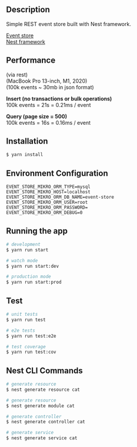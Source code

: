 
## Description

Simple REST event store built with Nest framework.
  
[Event store](https://www.eventstore.com/event-sourcing)  
[Nest framework](https://github.com/nestjs/nest)

## Performance 
(via rest)  
(MacBook Pro 13-inch, M1, 2020)  
(100k events ~ 30mb in json format)
  
**Insert (no transactions or bulk operations)**  
100k events = 21s = 0.21ms / event

**Query (page size = 500)**  
100k events = 16s = 0.16ms / event


## Installation

```bash
$ yarn install
```

## Environment Configuration
```env
EVENT_STORE_MIKRO_ORM_TYPE=mysql 
EVENT_STORE_MIKRO_HOST=localhost
EVENT_STORE_MIKRO_ORM_DB_NAME=event-store
EVENT_STORE_MIKRO_ORM_USER=root
EVENT_STORE_MIKRO_ORM_PASSWORD=
EVENT_STORE_MIKRO_ORM_DEBUG=0
```

## Running the app

```bash
# development
$ yarn run start

# watch mode
$ yarn run start:dev

# production mode
$ yarn run start:prod
```

## Test

```bash
# unit tests
$ yarn run test

# e2e tests
$ yarn run test:e2e

# test coverage
$ yarn run test:cov
```

## Nest CLI Commands

```bash
# generate resource 
$ nest generate resource cat

# generate resource 
$ nest generate module cat

# generate controller 
$ nest generate controller cat

# generate service 
$ nest generate service cat
```

